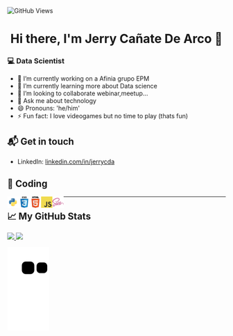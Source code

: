 ![GitHub Views](https://komarev.com/ghpvc/?username=jerrycda&color=2685BF)

<h1 align="center">Hi there, I'm Jerry Cañate De Arco 👋 </h1>

### 💻 Data Scientist

- 🔭 I’m currently working on a Afinia grupo EPM
- 🌱 I’m currently learning more about Data science
- 👯 I’m looking to collaborate webinar,meetup...
- 💬 Ask me about technology
- 😄 Pronouns: 'he/him'
- ⚡ Fun fact: I love videogames but no time to play (thats fun)


## 📬 Get in touch

- LinkedIn: [linkedin.com/in/jerrycda](https://www.linkedin.com/in/jerrycda/)


## 🚀 Coding

<img align="left" alt="Python" width="26px" src="https://raw.githubusercontent.com/github/explore/80688e429a7d4ef2fca1e82350fe8e3517d3494d/topics/python/python.png" />
<img align="left" alt="CSS3" width="26px" src="https://raw.githubusercontent.com/github/explore/80688e429a7d4ef2fca1e82350fe8e3517d3494d/topics/css/css.png" />
<img align="left" alt="HTML5" width="26px" src="https://raw.githubusercontent.com/github/explore/80688e429a7d4ef2fca1e82350fe8e3517d3494d/topics/html/html.png" />
<img align="left" alt="JavaScript" width="26px" src="https://raw.githubusercontent.com/github/explore/80688e429a7d4ef2fca1e82350fe8e3517d3494d/topics/javascript/javascript.png" />
<img align="left" alt="Sass" width="26px" src="https://raw.githubusercontent.com/github/explore/80688e429a7d4ef2fca1e82350fe8e3517d3494d/topics/sass/sass.png" />


---

## &#x1f4c8; My GitHub Stats


<div>
  <a href="https://github.com/jerrycda/jerrycda">
  <img height="180em" src="https://github-readme-stats.vercel.app/api?username=jerrycda&show_icons=true&theme=radical&include_all_commits=true&count_private=true"/>
  <img height="180em" src="https://github-readme-stats.vercel.app/api/top-langs/?username=jerrycda&layout=compact&langs_count=7&theme=radical"/>
</div>

![Snake animation](https://github.com/mctechnology17/mctechnology17/blob/output/github-contribution-grid-snake.svg)
